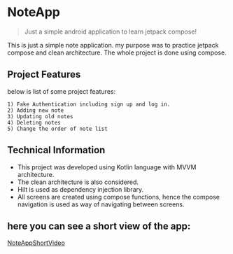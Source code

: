 # NoteApp
> Just a simple android application to learn jetpack compose!


This is just a simple note application. my purpose was to practice jetpack compose and clean architecture.
The whole project is done using compose.



## Project Features
below is list of some project features:

    1) Fake Authentication including sign up and log in.
    2) Adding new note
    3) Updating old notes
    4) Deleting notes
    5) Change the order of note list
    

## Technical Information
* This project was developed using Kotlin language with MVVM architecture.
* The clean architecture is also considered.
* Hilt is used as dependency injection library.
* All screens are created using compose functions, hence the compose navigation is used as way of navigating between screens.

## here you can see a short view of the app:
[NoteAppShortVideo](https://bit.ly/NoteAPP) 
